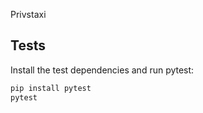 Privstaxi

## Tests

Install the test dependencies and run pytest:

```bash
pip install pytest
pytest
```
